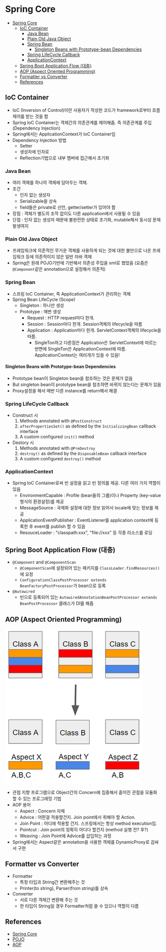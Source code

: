 # Spring Core

- [Spring Core](#spring-core)
    - [IoC Container](#ioc-container)
        - [Java Bean](#java-bean)
        - [Plain Old Java Object](#plain-old-java-object)
        - [Spring Bean](#spring-bean)
            - [Singleton Beans with Prototype-bean Dependencies](#singleton-beans-with-prototype-bean-dependencies)
        - [Spring LifeCycle Callback](#spring-lifecycle-callback)
        - [ApplicationContext](#applicationcontext)
    - [Spring Boot Application Flow (대충)](#spring-boot-application-flow-%eb%8c%80%ec%b6%a9)
    - [AOP (Aspect Oriented Programming)](#aop-aspect-oriented-programming)
    - [Formatter vs Converter](#formatter-vs-converter)
    - [References](#references)

## IoC Container

- IoC (Inversion of Control)이란 사용자가 작성한 코드가 framework로부터 흐름 제어를 받는 것을 함
- Spring IoC Container는 객체간의 의존관계를 제어해줌. 즉 의존관계를 주입 (Dependency Injection)
- Spring에서는 ApplicationContext가 IoC Container임
- Dependency Injection 방법
    - Setter
    - 생성자에 인자로
    - Reflection기법으로 내부 멤버에 접근해서 초기화

### Java Bean

- 여러 객체를 하나의 객체에 담아두는 객체.
- 조건
    - 인자 없는 생성자
    - Serializable을 상속
    - field들은 private로 선언, getter/setter가 있어야 함
- 장점 : 객체가 별도의 조작 없이도 다른 application에서 사용될 수 있음
- 단점 : 인자 없는 생성자 때문에 불완전한 상태로 초기화, mutable해서 동시성 문제 발생여지

### Plain Old Java Object

- 프레임워크에 의존적인 무거운 객체를 사용하게 되는 것에 대한 불만으로 나온 프레임워크 등에 의존적이지 않은 일반 자바 객체
- Spring은 원래 POJO기반에 기반해서 의존성 주입을 xml로 했었음 (요즘은 `@Component`같은 annotation으로 설정해서 의존적)

### Spring Bean

- 스프링 IoC Container, 즉 ApplicationContext가 관리하는 객체
- Spring Bean LifeCycle (Scope)
    - Singleton : 하나만 생성
    - Prototype : 매번 생성
        - Request : HTTP request마다 한개.
        - Session : Session마다 한개. Session객체의 lifecycle을 따름
        - Application : Application마다 한개. ServletContext객체의 lifecycle을 따름.
            - SingleTon하고 다른점은 Application은 ServletContext에 따르는 반면에 SingleTon은 ApplicationContext에 따름. ApplicationContext는 여러개가 있을 수 있음!

#### Singleton Beans with Prototype-bean Dependencies

- Prototype bean이 Singleton bean을 참조하는 것은 문제가 없음
- But singleton bean이 prototype bean을 참조하면 바뀌지 않는다는 문제가 있음
- Proxy설정을 해서 매번 다른 instance를 return해서 해결

### Spring LifeCycle Callback

- Construct 시
    1. Methods annotated with `@PostConstruct`
    2. `afterPropertiesSet()` as defined by the `InitializingBean` callback interface
    3. A custom configured `init()` method
- Destory 시
    1. Methods annotated with `@PreDestroy`
    2. `destroy()` as defined by the `DisposableBean` callback interface
    3. A custom configured `destroy()` method

### ApplicationContext

- Spring IoC Container로써 빈 설정을 읽고 빈 정의를 제공. 다른 여러 가지 역할이 있음
    - ​EnvironmentCapable : Profile (bean들의 그룹)이나 Property (key-value형식의 환경설정)를 제공
    - MessageSource : 국제화 설정에 대한 정보 읽어서 locale에 맞는 정보를 제공
    - ApplicationEventPublisher : EventListener를 application context에 등록한 후 event를 publish 할 수 있음
    - ResouceLoader : "classpath:xxx", "file://xxx" 등 각종 리소스를 로딩

## Spring Boot Application Flow (대충)

- `@Component` and `@ComponentScan`
    - `@ComponentScan`에 설정되어 있는 패키지를 `ClassLoader.findResources()`에 요청
    - `​ConfigurationClassPostProcessor​ extends ​BeanFactoryPostProcessor​`가 bean으로 등록
- `@Autowired`
    - 빈으로 등록되어 있는 `AutowiredAnnotationBeanPostProcessor​ extends BeanPostProcessor` 클래스가 DI를 해줌

## AOP (Aspect Oriented Programming)

![spring-aop](./img/spring-aop.png)

- 관점 지향 프로그램으로 Object간의 Concern에 집중해서 흩어진 관점을 모듈화 할 수 있는 프로그래밍 기법
- AOP 용어
    - Aspect : Concern 자체
    - Advice : 어떤걸 적용할건지. Join point에서 취해야 할 Action.
    - Join Point : 어디에 적용할 건지. 스프링에서는 항상 method execution임.
    - Pointcut : Join point의 정확히 어디다 할건지 (method 실행 전? 후?)
    - Weaving : Join Point에 Advice를 삽입하는 과정
- Spring에서는 Aspect같은 annotation을 사용한 객체를 DynamicProxy로 감싸서 구현

## Formatter vs Converter

- Formatter
    - 특정 타입과 String간 변환해주는 것
    - Printer(to string), Parser(from string)를 상속
- Converter
    - 서로 다른 객체간 변환해 주는 것
    - 한 타입이 String일 경우 Formatter처럼 쓸 수 있으나 역할이 다름

## References

- [Spring Core](https://docs.spring.io/spring/docs/current/spring-framework-reference/core.html)
- [POJO](https://ko.wikipedia.org/wiki/Plain_Old_Java_Object)
- [AOP](https://engkimbs.tistory.com/746)

